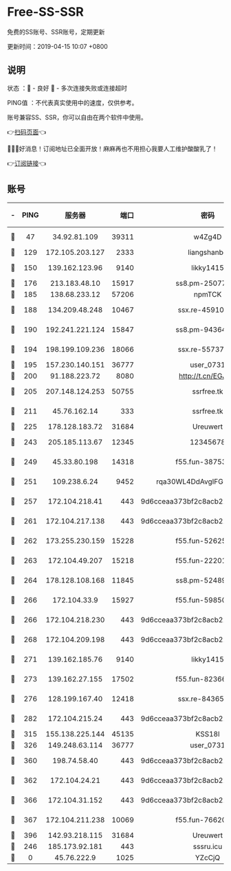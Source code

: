 # Free-SS-SSR

免费的SS账号、SSR账号，定期更新

更新时间：2019-04-15 10:07 +0800

## 说明

状态     ：🙂 - 良好 🙁 - 多次连接失败或连接超时

PING值   ：不代表真实使用中的速度，仅供参考。

账号兼容SS、SSR，你可以自由在两个软件中使用。

👉[扫码页面](https://liesauer.github.io/Free-SS-SSR/)👈

🎉🎉🎉好消息！订阅地址已全面开放！麻麻再也不用担心我要人工维护酸酸乳了！

👉[订阅链接](https://www.liesauer.net/yogurt/subscribe?ACCESS_TOKEN=DAYxR3mMaZAsaqUb)👈

## 账号

|-|PING|服务器|端口|密码|加密方式|区域|
|:----:|:----:|:-----:|-----:|:----:|:----:|:----:|
|🙂|47|34.92.81.109|39311|w4Zg4D|chacha20-ietf|US|
|🙂|129|172.105.203.127|2333|liangshanbo|chacha20|JP|
|🙂|150|139.162.123.96|9140|likky1415|aes-256-cfb|JP|
|🙂|176|213.183.48.10|15917|ss8.pm-25077402|rc4-md5|RU|
|🙂|185|138.68.233.12|57206|npmTCK|rc4-md5|US|
|🙂|188|134.209.48.248|10467|ssx.re-45910781|aes-256-cfb|US|
|🙂|190|192.241.221.124|15847|ss8.pm-94364968|aes-256-cfb|US|
|🙂|194|198.199.109.236|18066|ssx.re-55737292|aes-256-cfb|US|
|🙂|195|157.230.140.151|36777|user_0731|chacha20|US|
|🙂|200|91.188.223.72|8080|http://t.cn/EGJIyrl|rc4-md5|RU|
|🙂|205|207.148.124.253|50755|ssrfree.tk|aes-256-cfb|SG|
|🙂|211|45.76.162.14|333|ssrfree.tk|aes-256-cfb|SG|
|🙂|225|178.128.183.72|31684|Ureuwert|chacha20|US|
|🙂|243|205.185.113.67|12345|12345678|aes-256-cfb|US|
|🙂|249|45.33.80.198|14318|f55.fun-38753180|aes-256-cfb|US|
|🙂|251|109.238.6.24|9452|rqa30WL4DdAvgIFG6Fs3znzTa|aes-256-cfb|FR|
|🙂|257|172.104.218.41|443|9d6cceaa373bf2c8acb22e60b6a58be6|aes-256-cfb|US|
|🙂|261|172.104.217.138|443|9d6cceaa373bf2c8acb22e60b6a58be6|aes-256-cfb|US|
|🙂|262|173.255.230.159|15228|f55.fun-52625062|aes-256-cfb|US|
|🙂|263|172.104.49.207|15218|f55.fun-22201958|aes-256-cfb|SG|
|🙂|264|178.128.108.168|11845|ss8.pm-52489011|aes-256-cfb|SG|
|🙂|266|172.104.33.9|15927|f55.fun-59850834|aes-256-cfb|SG|
|🙂|266|172.104.218.230|443|9d6cceaa373bf2c8acb22e60b6a58be6|aes-256-cfb|US|
|🙂|268|172.104.209.198|443|9d6cceaa373bf2c8acb22e60b6a58be6|aes-256-cfb|US|
|🙂|271|139.162.185.76|9140|likky1415|aes-256-cfb|DE|
|🙂|273|139.162.27.155|17502|f55.fun-82366923|aes-256-cfb|SG|
|🙂|276|128.199.167.40|12418|ssx.re-84365934|aes-256-cfb|SG|
|🙂|282|172.104.215.24|443|9d6cceaa373bf2c8acb22e60b6a58be6|aes-256-cfb|US|
|🙂|315|155.138.225.144|45135|KSS18l|rc4-md5|US|
|🙂|326|149.248.63.114|36777|user_0731|chacha20|CA|
|🙂|360|198.74.58.40|443|9d6cceaa373bf2c8acb22e60b6a58be6|aes-256-cfb|US|
|🙂|362|172.104.24.21|443|9d6cceaa373bf2c8acb22e60b6a58be6|aes-256-cfb|US|
|🙂|366|172.104.31.152|443|9d6cceaa373bf2c8acb22e60b6a58be6|aes-256-cfb|US|
|🙂|367|172.104.211.238|10069|f55.fun-76620042|aes-256-cfb|US|
|🙂|396|142.93.218.115|31684|Ureuwert|chacha20|IN|
|🙂|246|185.173.92.181|443|sssru.icu|rc4-md5|RU|
|🙁|0|45.76.222.9|1025|YZcCjQ|rc4-md5|JP|
